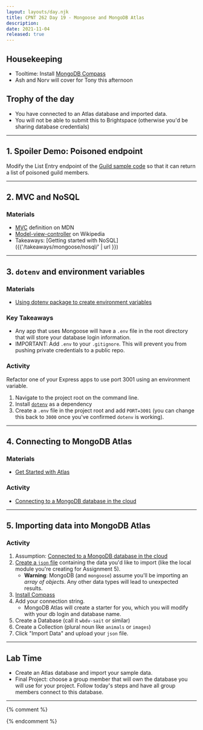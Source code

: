 ```yaml
---
layout: layouts/day.njk
title: CPNT 262 Day 19 - Mongoose and MongoDB Atlas
description: 
date: 2021-11-04
released: true
---
```


## Housekeeping
- Tooltime: Install [MongoDB Compass](https://www.mongodb.com/try/download/compass)
- Ash and Norv will cover for Tony this afternoon

## Trophy of the day
- You have connected to an Atlas database and imported data.
- You will not be able to submit this to Brightspace (otherwise you'd be sharing database credentials)

---

## 1. Spoiler Demo: Poisoned endpoint
Modify the List Entry endpoint of the [Guild sample code](https://github.com/sait-wbdv/in-class/tree/main/cpnt262/11-03-query-params-filter/02-starter-guild-routes) so that it can return a list of poisoned guild members.

---

## 2. MVC and NoSQL
### Materials
- [MVC](https://developer.mozilla.org/en-US/docs/Glossary/MVC) definition on MDN
- [Model-view-controller](https://en.wikipedia.org/wiki/Model%E2%80%93view%E2%80%93controller) on Wikipedia
- Takeaways: [Getting started with NoSQL]({{'/takeaways/mongoose/nosql/' | url }})

---

## 3. `dotenv` and environment variables
### Materials
- [Using dotenv package to create environment variables](https://medium.com/@thejasonfile/using-dotenv-package-to-create-environment-variables-33da4ac4ea8f)

### Key Takeaways
- Any app that uses Mongoose will have a `.env` file in the root directory that will store your database login information.
- IMPORTANT: Add `.env` to your `.gitignore`. This will prevent you from pushing private credentials to a public repo.

### Activity
Refactor one of your Express apps to use port 3001 using an environment variable.
1. Navigate to the project root on the command line.
2. Install [`dotenv`](https://www.npmjs.com/package/dotenv) as a dependency
3. Create a `.env` file in the project root and add `PORT=3001` (you can change this back to `3000` once you've confirmed `dotenv` is working).

---

## 4. Connecting to MongoDB Atlas
### Materials
- [Get Started with Atlas](https://docs.atlas.mongodb.com/getting-started/)

### Activity
- [Connecting to a MongoDB database in the cloud](https://gist.github.com/acidtone/534b025d6212a003a8a8ec3030a4d4ae)

---

## 5. Importing data into MongoDB Atlas
### Activity
1. Assumption: [Connected to a MongoDB database in the cloud](https://gist.github.com/acidtone/534b025d6212a003a8a8ec3030a4d4ae)
2. [Create a `json` file](https://gist.github.com/acidtone/9ba1c784d5f78fdc9dc4df9c6f26bcf8) containing the data you'd like to import (like the local module you're creating for Assignment 5).
    - **Warning**: MongoDB (and `mongoose`) assume you'll be importing an _array of objects_. Any other data types will lead to unexpected results.
3. [Install Compass](https://www.mongodb.com/products/compass)
4. Add your connection string.
    - MongoDB Atlas will create a starter for you, which you will modify with your db login and database name.
5. Create a Database (call it `wbdv-sait` or similar)
6. Create a Collection (plural noun like `animals` or `images`)
7. Click "Import Data" and upload your `json` file.

---

## Lab Time
- Create an Atlas database and import your sample data.
- Final Project: choose a group member that will own the database you will use for your project. Follow today's steps and have all group members connect to this database.

---

{% comment %}

{% endcomment %}
